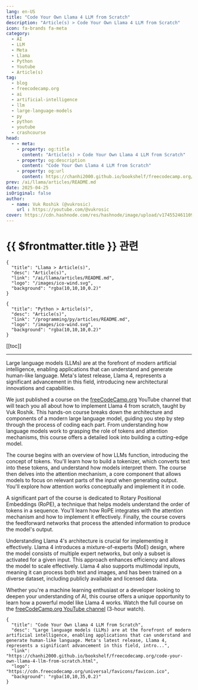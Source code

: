 ```yaml
---
lang: en-US
title: "Code Your Own Llama 4 LLM from Scratch"
description: "Article(s) > Code Your Own Llama 4 LLM from Scratch"
icon: fa-brands fa-meta
category:
  - AI
  - LLM
  - Meta
  - Llama
  - Python
  - Youtube
  - Article(s)
tag:
  - blog
  - freecodecamp.org
  - ai
  - artificial-intelligence
  - llm
  - large-language-models
  - py
  - python
  - youtube
  - crashcourse
head:
  - - meta:
    - property: og:title
      content: "Article(s) > Code Your Own Llama 4 LLM from Scratch"
    - property: og:description
      content: "Code Your Own Llama 4 LLM from Scratch"
    - property: og:url
      content: https://chanhi2000.github.io/bookshelf/freecodecamp.org/code-your-own-llama-4-llm-from-scratch.html
prev: /ai/llama/articles/README.md
date: 2025-04-25
isOriginal: false
author:
  - name: Vuk Roshik (@vukrosic)
    url : https://youtube.com/@vukrosic
cover: https://cdn.hashnode.com/res/hashnode/image/upload/v1745524611092/1d8941fe-1797-4a24-a294-91505999489e.png
---
```


# {{ $frontmatter.title }} 관련

```component VPCard
{
  "title": "Llama > Article(s)",
  "desc": "Article(s)",
  "link": "/ai/llama/articles/README.md",
  "logo": "/images/ico-wind.svg",
  "background": "rgba(10,10,10,0.2)"
}
```

```component VPCard
{
  "title": "Python > Article(s)",
  "desc": "Article(s)",
  "link": "/programming/py/articles/README.md",
  "logo": "/images/ico-wind.svg",
  "background": "rgba(10,10,10,0.2)"
}
```

[[toc]]

---

<SiteInfo
  name="Code Your Own Llama 4 LLM from Scratch"
  desc="Large language models (LLMs) are at the forefront of modern artificial intelligence, enabling applications that can understand and generate human-like language. Meta's latest release, Llama 4, represents a significant advancement in this field, intro..."
  url="https://freecodecamp.org/news/code-your-own-llama-4-llm-from-scratch"
  logo="https://cdn.freecodecamp.org/universal/favicons/favicon.ico"
  preview="https://cdn.hashnode.com/res/hashnode/image/upload/v1745524611092/1d8941fe-1797-4a24-a294-91505999489e.png"/>

Large language models (LLMs) are at the forefront of modern artificial intelligence, enabling applications that can understand and generate human-like language. Meta's latest release, Llama 4, represents a significant advancement in this field, introducing new architectural innovations and capabilities.

We just published a course on the [<VPIcon icon="fa-brands fa-free-code-camp"/>freeCodeCamp.org](http://freeCodeCamp.org) YouTube channel that will teach you all about how to implement Llama 4 from scratch, taught by Vuk Roshik. This hands-on course breaks down the architecture and components of a modern large language model, guiding you step by step through the process of coding each part. From understanding how language models work to grasping the role of tokens and attention mechanisms, this course offers a detailed look into building a cutting-edge model.

The course begins with an overview of how LLMs function, introducing the concept of tokens. You'll learn how to build a tokenizer, which converts text into these tokens, and understand how models interpret them. The course then delves into the attention mechanism, a core component that allows models to focus on relevant parts of the input when generating output. You'll explore how attention works conceptually and implement it in code.

A significant part of the course is dedicated to Rotary Positional Embeddings (RoPE), a technique that helps models understand the order of tokens in a sequence. You'll learn how RoPE integrates with the attention mechanism and how to implement it effectively. Finally, the course covers the feedforward networks that process the attended information to produce the model's output.

Understanding Llama 4's architecture is crucial for implementing it effectively. Llama 4 introduces a mixture-of-experts (MoE) design, where the model consists of multiple expert networks, but only a subset is activated for a given input. This approach enhances efficiency and allows the model to scale effectively. Llama 4 also supports multimodal inputs, meaning it can process both text and images, and has been trained on a diverse dataset, including publicly available and licensed data.

Whether you're a machine learning enthusiast or a developer looking to deepen your understanding of AI, this course offers a unique opportunity to learn how a powerful model like Llama 4 works. Watch the full course on the [freeCodeCamp.org YouTube channel](https://youtu.be/biveB0gOlak) (3-hour watch).

<VidStack src="youtube/biveB0gOlak" />

<!-- TODO: add ARTICLE CARD -->
```component VPCard
{
  "title": "Code Your Own Llama 4 LLM from Scratch",
  "desc": "Large language models (LLMs) are at the forefront of modern artificial intelligence, enabling applications that can understand and generate human-like language. Meta's latest release, Llama 4, represents a significant advancement in this field, intro...",
  "link": "https://chanhi2000.github.io/bookshelf/freecodecamp.org/code-your-own-llama-4-llm-from-scratch.html",
  "logo": "https://cdn.freecodecamp.org/universal/favicons/favicon.ico",
  "background": "rgba(10,10,35,0.2)"
}
```
